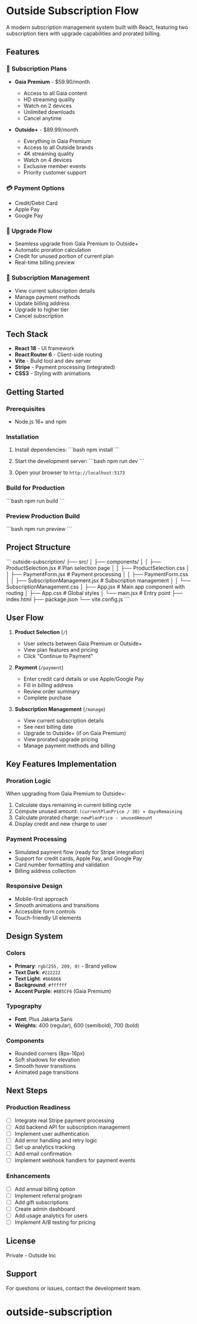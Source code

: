 # Outside Subscription Flow

A modern subscription management system built with React, featuring two subscription tiers with upgrade capabilities and prorated billing.

## Features

### 🎯 Subscription Plans
- **Gaia Premium** - $59.90/month
  - Access to all Gaia content
  - HD streaming quality
  - Watch on 2 devices
  - Unlimited downloads
  - Cancel anytime

- **Outside+** - $89.99/month
  - Everything in Gaia Premium
  - Access to all Outside brands
  - 4K streaming quality
  - Watch on 4 devices
  - Exclusive member events
  - Priority customer support

### 💳 Payment Options
- Credit/Debit Card
- Apple Pay
- Google Pay

### 🔄 Upgrade Flow
- Seamless upgrade from Gaia Premium to Outside+
- Automatic proration calculation
- Credit for unused portion of current plan
- Real-time billing preview

### 📱 Subscription Management
- View current subscription details
- Manage payment methods
- Update billing address
- Upgrade to higher tier
- Cancel subscription

## Tech Stack

- **React 18** - UI framework
- **React Router 6** - Client-side routing
- **Vite** - Build tool and dev server
- **Stripe** - Payment processing (integrated)
- **CSS3** - Styling with animations

## Getting Started

### Prerequisites
- Node.js 16+ and npm

### Installation

1. Install dependencies:
\`\`\`bash
npm install
\`\`\`

2. Start the development server:
\`\`\`bash
npm run dev
\`\`\`

3. Open your browser to `http://localhost:5173`

### Build for Production

\`\`\`bash
npm run build
\`\`\`

### Preview Production Build

\`\`\`bash
npm run preview
\`\`\`

## Project Structure

\`\`\`
outside-subscription/
├── src/
│   ├── components/
│   │   ├── ProductSelection.jsx       # Plan selection page
│   │   ├── ProductSelection.css
│   │   ├── PaymentForm.jsx            # Payment processing
│   │   ├── PaymentForm.css
│   │   ├── SubscriptionManagement.jsx # Subscription management
│   │   └── SubscriptionManagement.css
│   ├── App.jsx                        # Main app component with routing
│   ├── App.css                        # Global styles
│   └── main.jsx                       # Entry point
├── index.html
├── package.json
└── vite.config.js
\`\`\`

## User Flow

1. **Product Selection** (`/`)
   - User selects between Gaia Premium or Outside+
   - View plan features and pricing
   - Click "Continue to Payment"

2. **Payment** (`/payment`)
   - Enter credit card details or use Apple/Google Pay
   - Fill in billing address
   - Review order summary
   - Complete purchase

3. **Subscription Management** (`/manage`)
   - View current subscription details
   - See next billing date
   - Upgrade to Outside+ (if on Gaia Premium)
   - View prorated upgrade pricing
   - Manage payment methods and billing

## Key Features Implementation

### Proration Logic
When upgrading from Gaia Premium to Outside+:
1. Calculate days remaining in current billing cycle
2. Compute unused amount: `(currentPlanPrice / 30) × daysRemaining`
3. Calculate prorated charge: `newPlanPrice - unusedAmount`
4. Display credit and new charge to user

### Payment Processing
- Simulated payment flow (ready for Stripe integration)
- Support for credit cards, Apple Pay, and Google Pay
- Card number formatting and validation
- Billing address collection

### Responsive Design
- Mobile-first approach
- Smooth animations and transitions
- Accessible form controls
- Touch-friendly UI elements

## Design System

### Colors
- **Primary**: `rgb(255, 209, 0)` - Brand yellow
- **Text Dark**: `#222222`
- **Text Light**: `#666666`
- **Background**: `#ffffff`
- **Accent Purple**: `#8B5CF6` (Gaia Premium)

### Typography
- **Font**: Plus Jakarta Sans
- **Weights**: 400 (regular), 600 (semibold), 700 (bold)

### Components
- Rounded corners (8px-16px)
- Soft shadows for elevation
- Smooth hover transitions
- Animated page transitions

## Next Steps

### Production Readiness
- [ ] Integrate real Stripe payment processing
- [ ] Add backend API for subscription management
- [ ] Implement user authentication
- [ ] Add error handling and retry logic
- [ ] Set up analytics tracking
- [ ] Add email confirmation
- [ ] Implement webhook handlers for payment events

### Enhancements
- [ ] Add annual billing option
- [ ] Implement referral program
- [ ] Add gift subscriptions
- [ ] Create admin dashboard
- [ ] Add usage analytics for users
- [ ] Implement A/B testing for pricing

## License

Private - Outside Inc

## Support

For questions or issues, contact the development team.
# outside-subscription
